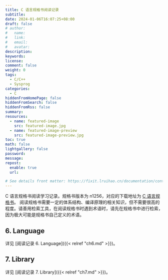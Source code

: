 ```yaml
---
title: C 语言规格书阅读记录
subtitle:
date: 2024-01-06T16:07:25+08:00
draft: false
# author:
#   name:
#   link:
#   email:
#   avatar:
description:
keywords:
license:
comment: false
weight: 0
tags:
  - C/C++
  - Sysprog
categories:
  - C
hiddenFromHomePage: false
hiddenFromSearch: false
hiddenFromRss: false
summary:
resources:
  - name: featured-image
    src: featured-image.jpg
  - name: featured-image-preview
    src: featured-image-preview.jpg
toc: true
math: false
lightgallery: false
password:
message:
repost:
  enable: true
  url:

# See details front matter: https://fixit.lruihao.cn/documentation/content-management/introduction/#front-matter
---
```


C 语言规格书阅读学习记录。规格书版本为 n1256，对应的下载地址为 [C 语言规格书](https://www.open-std.org/jtc1/sc22/wg14/www/docs/n1256.pdf)。
阅读规格书需要一定的体系结构、编译原理的相关知识，但不需要很高的程度。请善用检索工具，在阅读规格书时遇到术语时，请先在规格书中进行检索，因为极大可能是规格书自己定义的术语。

<!--more-->

## 6. Language

详见 [阅读记录 6. Language]({{< relref "ch6.md" >}})。

## 7. Library

详见 [阅读记录 7. Library]({{< relref "ch7.md" >}})。
